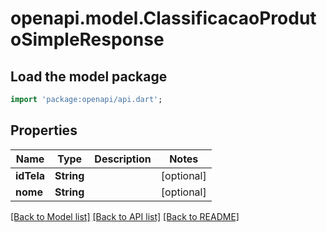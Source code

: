 # openapi.model.ClassificacaoProdutoSimpleResponse

## Load the model package
```dart
import 'package:openapi/api.dart';
```

## Properties
Name | Type | Description | Notes
------------ | ------------- | ------------- | -------------
**idTela** | **String** |  | [optional] 
**nome** | **String** |  | [optional] 

[[Back to Model list]](../README.md#documentation-for-models) [[Back to API list]](../README.md#documentation-for-api-endpoints) [[Back to README]](../README.md)


